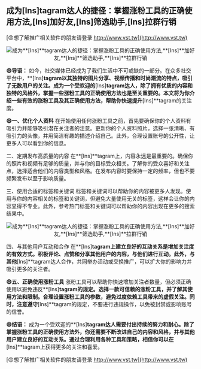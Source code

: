 ## **成为**[Ins]**tagram达人的捷径：掌握涨粉工具的正确使用方法,**[Ins]**加好友,**[Ins]**筛选助手,**[Ins]**拉群行销**

[😍想了解推广相关软件的朋友请登录 http://www.vst.tw](http://www.vst.tw)

 <center><img src="https://vst.tw/MP4/tuiguang/png/3.png" alt="成为**[Ins]**tagram达人的捷径：掌握涨粉工具的正确使用方法,**[Ins]**加好友,**[Ins]**筛选助手,**[Ins]**拉群行销"></center>

**😄导语：**
如今，社交媒体已经成为了我们生活中不可或缺的一部分。在众多社交平台中，**[Ins]**tagram以其独特的图片分享、视频传播和时尚潮流的特点，吸引了无数用户的关注。成为一个受欢迎的**[Ins]**tagram达人，除了拥有优质的内容和独特的风格外，掌握一些涨粉工具的正确使用方法也是至关重要的。本文将为你介绍一些有效的涨粉工具及其正确使用方法，帮助你快速提升**[Ins]**tagram的关注度。

**😄一、优化个人资料**
在开始使用任何涨粉工具之前，首先要确保你的个人资料有吸引力并能够吸引潜在关注者的注意。更新你的个人资料照片，选择一张清晰、有吸引力的头像，并用简洁有趣的描述介绍自己。此外，合理设置账号的公开性，让更多人可以看到你的信息。

二、定期发布高质量的内容
在**[Ins]**tagram上，内容永远是最重要的。确保你的照片和视频有足够的质量，并与你的目标受众相关。了解你的受众喜好和关注点，选择适合他们的内容类型和风格。在发布内容时要保持一定的频率，但也不要频繁发布以至于影响质量。

三、使用合适的标签和关键词
标签和关键词可以帮助你的内容被更多人发现。使用与你的内容相关的标签和关键词，但避免大量使用无关的标签，这样会让你的内容显得不专业。此外，参考热门标签和关键词可以帮助你的内容出现在更多的搜索结果中。

 <center><img src="https://vst.tw/MP4/tuiguang/png/0.png" alt="成为**[Ins]**tagram达人的捷径：掌握涨粉工具的正确使用方法,**[Ins]**加好友,**[Ins]**筛选助手,**[Ins]**拉群行销"></center>

四、与其他用户互动和合作
在**[Ins]**tagram上建立良好的互动关系是增加关注度的有效方式。积极评论、点赞和分享其他用户的内容，与他们进行互动。此外，与其他**[Ins]**tagram达人合作，共同举办活动或交换推广，可以扩大你的影响力并吸引更多的关注者。

**😄五、正确使用涨粉工具**
涨粉工具可以帮助你快速增加关注者数量，但必须正确使用以避免违反**[Ins]**tagram的规定。选择一款可信赖的涨粉工具，并了解其使用方法和限制。合理设置涨粉工具的参数，避免过度依赖工具带来的虚假关注。同时，注意遵守**[Ins]**tagram的规定，不要进行违规操作，以免被封禁或影响账号的信誉。

**😄结语：**
成为一个受欢迎的**[Ins]**tagram达人需要付出持续的努力和耐心。除了掌握涨粉工具的正确使用方法外，你还需要不断改进自己的内容和风格，并与其他用户建立良好的互动关系。通过合理利用各种工具和策略，相信你可以在**[Ins]**tagram上获得更多的关注和喜爱。

[😍想了解推广相关软件的朋友请登录 http://www.vst.tw](http://www.vst.tw)



